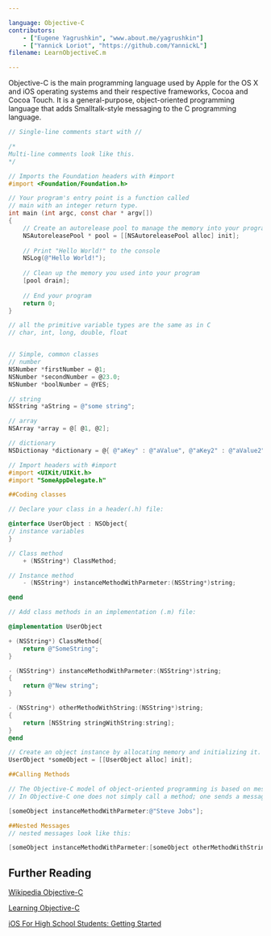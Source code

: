 ```yaml
---

language: Objective-C
contributors:
    - ["Eugene Yagrushkin", "www.about.me/yagrushkin"]
    - ["Yannick Loriot", "https://github.com/YannickL"]
filename: LearnObjectiveC.m

---
```


Objective-C is the main programming language used by Apple for the OS X and iOS operating systems and their respective frameworks, Cocoa and Cocoa Touch.
It is a general-purpose, object-oriented programming language that adds Smalltalk-style messaging to the C programming language. 

```Objective-C
// Single-line comments start with //

/*
Multi-line comments look like this.
*/

// Imports the Foundation headers with #import
#import <Foundation/Foundation.h>

// Your program's entry point is a function called
// main with an integer return type.
int main (int argc, const char * argv[])
{
    // Create an autorelease pool to manage the memory into your program
    NSAutoreleasePool * pool = [[NSAutoreleasePool alloc] init];
 
    // Print "Hello World!" to the console
    NSLog(@"Hello World!");
 
    // Clean up the memory you used into your program
    [pool drain];
    
    // End your program
    return 0;
}

// all the primitive variable types are the same as in C
// char, int, long, double, float


// Simple, common classes
// number
NSNumber *firstNumber = @1;
NSNumber *secondNumber = @23.0;
NSNumber *boolNumber = @YES; 

// string
NSString *aString = @"some string";

// array
NSArray *array = @[ @1, @2];

// dictionary
NSDictionay *dictionary = @{ @"aKey" : @"aValue", @"aKey2" : @"aValue2" };

// Import headers with #import
#import <UIKit/UIKit.h>
#import "SomeAppDelegate.h"

##Coding classes

// Declare your class in a header(.h) file:

@interface UserObject : NSObject{
// instance variables
}

// Class method
	+ (NSString*) ClassMethod;

// Instance method
	- (NSString*) instanceMethodWithParmeter:(NSString*)string;

@end

// Add class methods in an implementation (.m) file:

@implementation UserObject

+ (NSString*) ClassMethod{
	return @"SomeString";
}

- (NSString*) instanceMethodWithParmeter:(NSString*)string;
{
	return @"New string";
}

- (NSString*) otherMethodWithString:(NSString*)string;
{
	return [NSString stringWithString:string];
}
@end

// Create an object instance by allocating memory and initializing it. An object is not fully functional until both steps have been completed.
UserObject *someObject = [[UserObject alloc] init];

##Calling Methods

// The Objective-C model of object-oriented programming is based on message passing to object instances. 
// In Objective-C one does not simply call a method; one sends a message.

[someObject instanceMethodWithParmeter:@"Steve Jobs"];

##Nested Messages
// nested messages look like this:

[someObject instanceMethodWithParmeter:[someObject otherMethodWithString:@"Jony Ive"]];

```
## Further Reading

[Wikipedia Objective-C](http://en.wikipedia.org/wiki/Objective-C)

[Learning Objective-C](http://developer.apple.com/library/ios/referencelibrary/GettingStarted/Learning_Objective-C_A_Primer/)

[iOS For High School Students: Getting Started](http://www.raywenderlich.com/5600/ios-for-high-school-students-getting-started)
